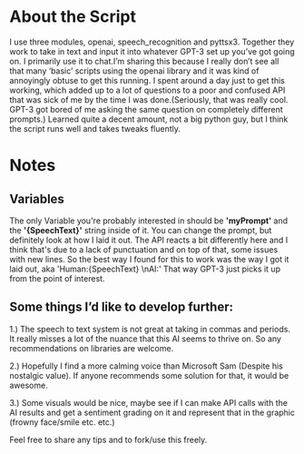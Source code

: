 # About the Script

I use three modules, openai, speech_recognition and pyttsx3. Together they work to take in text and input it into whatever GPT-3 set up you’ve got going on. 
I primarily use it to chat.I’m sharing this because I really don’t see all that many ‘basic’ scripts using the openai library and it was kind of annoyingly obtuse to 
get this running. I spent around a day just to get this working, which added up to a lot of questions to a poor and confused API that was sick of me by the time I was
done.(Seriously, that was really cool. GPT-3 got bored of me asking the same question on completely different prompts.) Learned quite a decent amount, not a big python 
guy, but I think the script runs well and takes tweaks fluently.


# Notes

## Variables

The only Variable you're probably interested in should be **'myPrompt'** and the **'{SpeechText}'** string inside of it. You can change the prompt, but definitely look at how
I laid it out. The API reacts a bit differently here and I think that's due to a lack of punctuation and on top of that, some issues with new lines. So the best way
I found for this to work was the way I got it laid out, aka 'Human:{SpeechText} \nAI:' That way GPT-3 just picks it up from the point of interest.

## Some things I’d like to develop further:

1.) The speech to text system is not great at taking in commas and periods. It really misses a lot of the nuance that this AI seems to thrive on. So any recommendations on libraries are welcome.

2.) Hopefully I find a more calming voice than Microsoft Sam (Despite his nostalgic value). If anyone recommends some solution for that, it would be awesome.

3.) Some visuals would be nice, maybe see if I can make API calls with the AI results and get a sentiment grading on it and represent that in the graphic (frowny face/smile etc. etc.)

Feel free to share any tips and to fork/use this freely.
